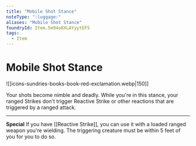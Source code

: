 ```yaml
---
title: "Mobile Shot Stance"
noteType: ":luggage:"
aliases: "Mobile Shot Stance"
foundryId: Item.5m94o8XLAYyytEF5
tags:
  - Item
---
```


# Mobile Shot Stance
![[icons-sundries-books-book-red-exclamation.webp|150]]

Your shots become nimble and deadly. While you're in this stance, your ranged Strikes don't trigger Reactive Strike or other reactions that are triggered by a ranged attack.

* * *

**Special** If you have [[Reactive Strike]], you can use it with a loaded ranged weapon you're wielding. The triggering creature must be within 5 feet of you for you to do so.
